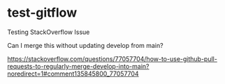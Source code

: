 # test-gitflow
Testing StackOverflow Issue

Can I merge this without updating develop from main?

https://stackoverflow.com/questions/77057704/how-to-use-github-pull-requests-to-regularly-merge-develop-into-main?noredirect=1#comment135845800_77057704
